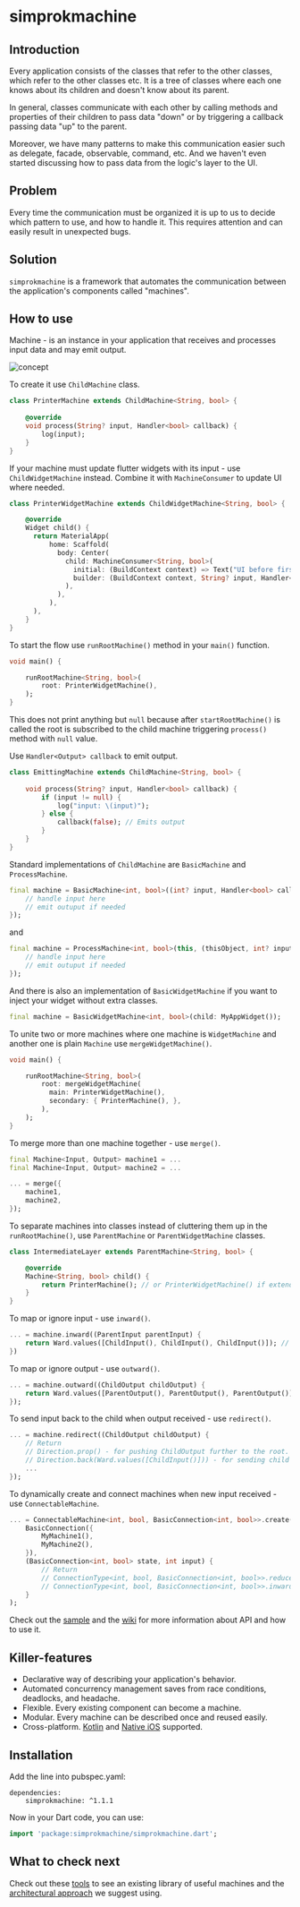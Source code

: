 # simprokmachine


## Introduction
 
Every application consists of the classes that refer to the other classes, which refer to the other classes etc. It is a tree of classes where each one knows about its children and doesn't know about its parent.

In general, classes communicate with each other by calling methods and properties of their children to pass data "down" or by triggering a callback passing data "up" to the parent.

Moreover, we have many patterns to make this communication easier such as delegate, facade, observable, command, etc. And we haven't even started discussing how to pass data from the logic's layer to the UI.

## Problem

Every time the communication must be organized it is up to us to decide which pattern to use, and how to handle it. This requires attention and can easily result in unexpected bugs.

## Solution

```simprokmachine``` is a framework that automates the communication between the application's components called "machines".

## How to use

Machine - is an instance in your application that receives and processes input data and may emit output.

![concept](https://github.com/simprok-dev/simprokmachine-flutter/blob/main/images/simprokmachine.drawio.png)

To create it use ```ChildMachine``` class.

```Dart
class PrinterMachine extends ChildMachine<String, bool> {
    
    @override
    void process(String? input, Handler<bool> callback) {
        log(input);
    }
}
```

If your machine must update flutter widgets with its input - use ```ChildWidgetMachine``` instead. Combine it with ```MachineConsumer``` to update UI where needed.

```Dart
class PrinterWidgetMachine extends ChildWidgetMachine<String, bool> {

    @override
    Widget child() {
      return MaterialApp( 
          home: Scaffold(
            body: Center(
              child: MachineConsumer<String, bool>(
                initial: (BuildContext context) => Text("UI before first input was received"),
                builder: (BuildContext context, String? input, Handler<bool> callback) => Text("UI when input received: $input")
              ),
            ),
          ),
      ),
    }
}
```


To start the flow use ```runRootMachine()``` method in your ```main()``` function.

```Dart
void main() {

    runRootMachine<String, bool>(
        root: PrinterWidgetMachine(),
    );
}
```

This does not print anything but ```null``` because after ```startRootMachine()``` is called the root is subscribed to the child machine triggering ```process()``` method with ```null``` value.

Use ```Handler<Output> callback``` to emit output. 

```Dart
class EmittingMachine extends ChildMachine<String, bool> {
    
    void process(String? input, Handler<bool> callback) {
        if (input != null) { 
            log("input: \(input)");
        } else {
            callback(false); // Emits output
        }
    }
}
```

Standard implementations of ```ChildMachine``` are ```BasicMachine``` and ```ProcessMachine```.

```Dart
final machine = BasicMachine<int, bool>((int? input, Handler<bool> callback) {
    // handle input here
    // emit outuput if needed
});
```

and

```Dart
final machine = ProcessMachine<int, bool>(this, (thisObject, int? input, bool callback) { 
    // handle input here
    // emit outuput if needed
});
```

And there is also an implementation of ```BasicWidgetMachine``` if you want to inject your widget without extra classes.

```Dart
final machine = BasicWidgetMachine<int, bool>(child: MyAppWidget());
```

To unite two or more machines where one machine is ```WidgetMachine``` and another one is plain ```Machine``` use ```mergeWidgetMachine()```.

```Dart
void main() {

    runRootMachine<String, bool>(
        root: mergeWidgetMachine(
          main: PrinterWidgetMachine(),
          secondary: { PrinterMachine(), },
        ), 
    );
}
```

To merge more than one machine together - use ```merge()```.

```Dart
final Machine<Input, Output> machine1 = ...
final Machine<Input, Output> machine2 = ...

... = merge({
    machine1,
    machine2,
});
```

To separate machines into classes instead of cluttering them up in the ```runRootMachine()```, use ```ParentMachine``` or ```ParentWidgetMachine``` classes.

```Dart
class IntermediateLayer extends ParentMachine<String, bool> {

    @override
    Machine<String, bool> child() {
        return PrinterMachine(); // or PrinterWidgetMachine() if extends ParentWidgetMachine
    }
}
```


To map or ignore input - use ```inward()```.

```Dart
... = machine.inward((ParentInput parentInput) {
    return Ward.values([ChildInput(), ChildInput(), ChildInput()]); // pass zero, one or more outputs.
})
```


To map or ignore output - use ```outward()```. 

```Dart
... = machine.outward((ChildOutput childOutput) {
    return Ward.values([ParentOutput(), ParentOutput(), ParentOutput()]); // pass zero, one or more outputs.
});
```

To send input back to the child when output received - use ```redirect()```.

```Dart
... = machine.redirect((ChildOutput childOutput) { 
    // Return 
    // Direction.prop() - for pushing ChildOutput further to the root.
    // Direction.back(Ward.values([ChildInput()])) - for sending child inputs back to the child.
    ...
});
```


To dynamically create and connect machines when new input received - use ```ConnectableMachine```.

```Dart
... = ConnectableMachine<int, bool, BasicConnection<int, bool>>.create(
    BasicConnection({
        MyMachine1(), 
        MyMachine2(),
    }), 
    (BasicConnection<int, bool> state, int input) { 
        // Return 
        // ConnectionType<int, bool, BasicConnection<int, bool>>.reduce(BasicConnection<int, bool>({})) - when new machines have to be connected.
        // ConnectionType<int, bool, BasicConnection<int, bool>>.inward() - when existing machines have to receive input: Int
    }
); 
```

Check out the [sample](https://github.com/simprok-dev/simprokmachine-flutter/tree/main/sample) and the [wiki](https://github.com/simprok-dev/simprokmachine-flutter/wiki) for more information about API and how to use it.


## Killer-features

- Declarative way of describing your application's behavior.
- Automated concurrency management saves from race conditions, deadlocks, and headache.
- Flexible. Every existing component can become a machine.
- Modular. Every machine can be described once and reused easily.
- Cross-platform. [Kotlin](https://github.com/simprok-dev/simprokmachine-kotlin) and [Native iOS](https://github.com/simprok-dev/simprokmachine-ios) supported.


## Installation

Add the line into pubspec.yaml:

```
dependencies:
    simprokmachine: ^1.1.1
```

Now in your Dart code, you can use:


```Dart
import 'package:simprokmachine/simprokmachine.dart';
```

## What to check next

Check out these [tools](https://github.com/simprok-dev/simproktools-flutter) to see an existing library of useful machines and the [architectural approach](https://github.com/simprok-dev/simprokcore-flutter) we suggest using.

